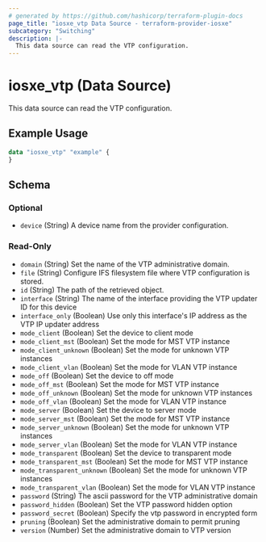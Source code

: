 ```yaml
---
# generated by https://github.com/hashicorp/terraform-plugin-docs
page_title: "iosxe_vtp Data Source - terraform-provider-iosxe"
subcategory: "Switching"
description: |-
  This data source can read the VTP configuration.
---
```


# iosxe_vtp (Data Source)

This data source can read the VTP configuration.

## Example Usage

```terraform
data "iosxe_vtp" "example" {
}
```

<!-- schema generated by tfplugindocs -->
## Schema

### Optional

- `device` (String) A device name from the provider configuration.

### Read-Only

- `domain` (String) Set the name of the VTP administrative domain.
- `file` (String) Configure IFS filesystem file where VTP configuration is stored.
- `id` (String) The path of the retrieved object.
- `interface` (String) The name of the interface providing the VTP updater ID for this device
- `interface_only` (Boolean) Use only this interface's IP address as the VTP IP updater address
- `mode_client` (Boolean) Set the device to client mode
- `mode_client_mst` (Boolean) Set the mode for MST VTP instance
- `mode_client_unknown` (Boolean) Set the mode for unknown VTP instances
- `mode_client_vlan` (Boolean) Set the mode for VLAN VTP instance
- `mode_off` (Boolean) Set the device to off mode
- `mode_off_mst` (Boolean) Set the mode for MST VTP instance
- `mode_off_unknown` (Boolean) Set the mode for unknown VTP instances
- `mode_off_vlan` (Boolean) Set the mode for VLAN VTP instance
- `mode_server` (Boolean) Set the device to server mode
- `mode_server_mst` (Boolean) Set the mode for MST VTP instance
- `mode_server_unknown` (Boolean) Set the mode for unknown VTP instances
- `mode_server_vlan` (Boolean) Set the mode for VLAN VTP instance
- `mode_transparent` (Boolean) Set the device to transparent mode
- `mode_transparent_mst` (Boolean) Set the mode for MST VTP instance
- `mode_transparent_unknown` (Boolean) Set the mode for unknown VTP instances
- `mode_transparent_vlan` (Boolean) Set the mode for VLAN VTP instance
- `password` (String) The ascii password for the VTP administrative domain
- `password_hidden` (Boolean) Set the VTP password hidden option
- `password_secret` (Boolean) Specify the vtp password in encrypted form
- `pruning` (Boolean) Set the administrative domain to permit pruning
- `version` (Number) Set the administrative domain to VTP version
